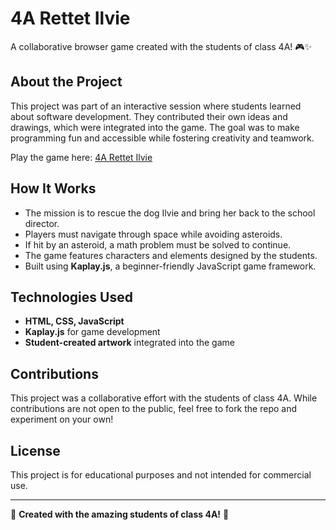 # 4A Rettet Ilvie

A collaborative browser game created with the students of class 4A! 🎮✨

## About the Project

This project was part of an interactive session where students learned about software development. They contributed their own ideas and drawings, which were integrated into the game. The goal was to make programming fun and accessible while fostering creativity and teamwork.

Play the game here: [4A Rettet Ilvie](https://tiefenb.github.io/4a-rettet-ilvie/)

## How It Works
- The mission is to rescue the dog Ilvie and bring her back to the school director.
- Players must navigate through space while avoiding asteroids.
- If hit by an asteroid, a math problem must be solved to continue.
- The game features characters and elements designed by the students.
- Built using **Kaplay.js**, a beginner-friendly JavaScript game framework.

## Technologies Used
- **HTML, CSS, JavaScript**
- **Kaplay.js** for game development
- **Student-created artwork** integrated into the game

## Contributions
This project was a collaborative effort with the students of class 4A. While contributions are not open to the public, feel free to fork the repo and experiment on your own!

## License
This project is for educational purposes and not intended for commercial use.

---
🚀 **Created with the amazing students of class 4A!** 🚀
